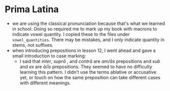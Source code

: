 # Prima Latina

- we are using the classical pronunciation because that's what we learned in school. 
Doing so required me to mark up my book with macrons to indicate vowel quantity.  I copied 
these to the files under `vowel_quantities`.  There may be mistakes, and I only indicate
quantity in stems, not suffixes.
- when introducing prepositions in lesson 12, I went ahead and gave a small introduction to case marking:
  - I said that _inter_, _suprā_ , and _contrā_ are _am_/_ās_ prepositions and _sub_ and _ex_ are _ā_/_īs_ prepositions.
     They seemed to have no difficulty learning this pattern.  I didn't use the terms ablative or accusative yet, or touch
     on how the same preposition can take different cases with different meanings.

